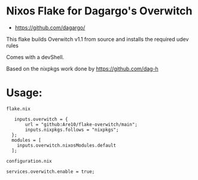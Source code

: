 # Nixos Flake for Dagargo's Overwitch
- https://github.com/dagargo/

This flake builds Overwitch v1.1 from source and installs the required udev rules

Comes with a devShell.

Based on the nixpkgs work done by https://github.com/dag-h

# Usage:
`flake.nix`
```
   inputs.overwitch = {
       url = "github:Are10/flake-overwitch/main";
       inputs.nixpkgs.follows = "nixpkgs";
  };
  modules = [
    inputs.overwitch.nixosModules.default
  ];
```
`configuration.nix`
```   
services.overwitch.enable = true; 
```
